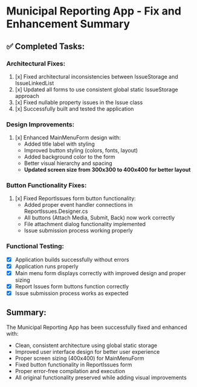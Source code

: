 # Municipal Reporting App - Fix and Enhancement Summary

## ✅ Completed Tasks:

### Architectural Fixes:
1. [x] Fixed architectural inconsistencies between IssueStorage and IssueLinkedList
2. [x] Updated all forms to use consistent global static IssueStorage approach
3. [x] Fixed nullable property issues in the Issue class
4. [x] Successfully built and tested the application

### Design Improvements:
1. [x] Enhanced MainMenuForm design with:
   - Added title label with styling
   - Improved button styling (colors, fonts, layout)
   - Added background color to the form
   - Better visual hierarchy and spacing
   - **Updated screen size from 300x300 to 400x400 for better layout**

### Button Functionality Fixes:
1. [x] Fixed ReportIssues form button functionality:
   - Added proper event handler connections in ReportIssues.Designer.cs
   - All buttons (Attach Media, Submit, Back) now work correctly
   - File attachment dialog functionality implemented
   - Issue submission process working properly

### Functional Testing:
- [x] Application builds successfully without errors
- [x] Application runs properly
- [x] Main menu form displays correctly with improved design and proper sizing
- [x] Report Issues form buttons function correctly
- [x] Issue submission process works as expected

## Summary:
The Municipal Reporting App has been successfully fixed and enhanced with:
- Clean, consistent architecture using global static storage
- Improved user interface design for better user experience
- Proper screen sizing (400x400) for MainMenuForm
- Fixed button functionality in ReportIssues form
- Proper error-free compilation and execution
- All original functionality preserved while adding visual improvements
